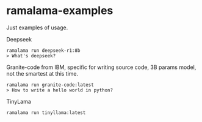 # ramalama-examples
Just examples of usage.

Deepseek

```console
ramalama run deepseek-r1:8b
> What's deepseek?
```

Granite-code from IBM, specific for writing source code, 3B params model, not the smartest at this time.

```console
ramalama run granite-code:latest
> How to write a hello world in python?
```

TinyLama

```console
ramalama run tinyllama:latest
```
